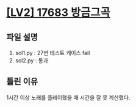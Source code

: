 # [[LV2] 17683 방금그곡](https://school.programmers.co.kr/learn/courses/30/lessons/17683)

## 파일 설명
1. sol1.py : 27번 테스트 케이스 fail
2. sol2.py : 통과

## 틀린 이유
1시간 이상 노래를 플레이했을 때 시간을 잘 못 계산했다.